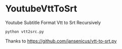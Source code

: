 # YoutubeVttToSrt
Youtube Subtitle Format Vtt to Srt Recursively

```
python vtt2src.py
```


Thanks to https://github.com/jansenicus/vtt-to-srt.py
